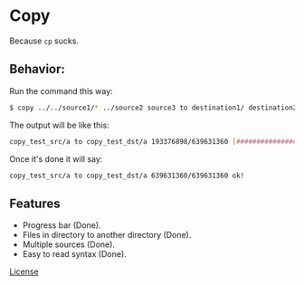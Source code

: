 # Copy

Because `cp` sucks.

## Behavior:

Run the command this way:

```bash
$ copy ../../source1/* ../source2 source3 to destination1/ destination2
```

The output will be like this:

```bash
copy_test_src/a to copy_test_dst/a 193376898/639631360 [#########################-------------------------------------------------------------]
```

Once it's done it will say:

```bash
copy_test_src/a to copy_test_dst/a 639631360/639631360 ok!
```

## Features

- Progress bar (Done).
- Files in directory to another directory (Done).
- Multiple sources (Done).
- Easy to read syntax (Done).

[License](http://sadasant.com/license)
